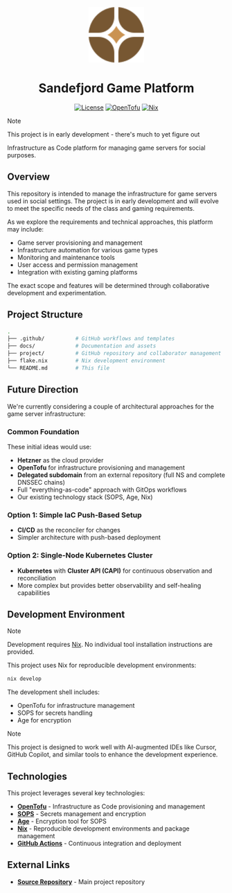 <div align="center">
  <a href="https://larsgunnar.no">
    <img alt="Logo" src="./docs/assets/logo.svg" height="128">
  </a>
  <h1>Sandefjord Game Platform</h1>

  <div>
    <a href="https://github.com/zabronax/sandefjord-game-platform/blob/main/LICENSE"><img alt="License" src="https://img.shields.io/github/license/LarsGJobloop/sandefjord-game-platform?style=for-the-badge&labelColor=000000&color=000000"></a>
    <a href="https://opentofu.org/"><img alt="OpenTofu" src="https://img.shields.io/badge/OpenTofu-000000?style=for-the-badge&logo=opentofu"></a>
    <a href="https://nixos.org/"><img alt="Nix" src="https://img.shields.io/badge/Nix_Flake-000000?style=for-the-badge&logo=nixos"></a>
  </div>
</div>

> [!NOTE]
> This project is in early development - there's much to yet figure out

Infrastructure as Code platform for managing game servers for social purposes.

## Overview

This repository is intended to manage the infrastructure for game servers used in social settings. The project is in early development and will evolve to meet the specific needs of the class and gaming requirements.

As we explore the requirements and technical approaches, this platform may include:

- Game server provisioning and management
- Infrastructure automation for various game types
- Monitoring and maintenance tools
- User access and permission management
- Integration with existing gaming platforms

The exact scope and features will be determined through collaborative development and experimentation.

## Project Structure

```sh
.
├── .github/          # GitHub workflows and templates
├── docs/             # Documentation and assets
├── project/          # GitHub repository and collaborator management
├── flake.nix         # Nix development environment
└── README.md         # This file
```

## Future Direction

We're currently considering a couple of architectural approaches for the game server infrastructure:

### Common Foundation

These initial ideas would use:

- **Hetzner** as the cloud provider
- **OpenTofu** for infrastructure provisioning and management
- **Delegated subdomain** from an external repository (full NS and complete DNSSEC chains)
- Full "everything-as-code" approach with GitOps workflows
- Our existing technology stack (SOPS, Age, Nix)

### Option 1: Simple IaC Push-Based Setup

- **CI/CD** as the reconciler for changes
- Simpler architecture with push-based deployment

### Option 2: Single-Node Kubernetes Cluster

- **Kubernetes** with **Cluster API (CAPI)** for continuous observation and reconciliation
- More complex but provides better observability and self-healing capabilities

## Development Environment

> [!NOTE]
> Development requires [Nix](https://nixos.org/). No individual tool installation instructions are provided.

This project uses Nix for reproducible development environments:

```sh
nix develop
```

The development shell includes:

- OpenTofu for infrastructure management
- SOPS for secrets handling
- Age for encryption

> [!NOTE]
> This project is designed to work well with AI-augmented IDEs like Cursor, GitHub Copilot, and similar tools to enhance the development experience.

## Technologies

This project leverages several key technologies:

- **[OpenTofu](https://opentofu.org/)** - Infrastructure as Code provisioning and management
- **[SOPS](https://github.com/getsops/sops)** - Secrets management and encryption
- **[Age](https://age-encryption.org/)** - Encryption tool for SOPS
- **[Nix](https://nixos.org/)** - Reproducible development environments and package management
- **[GitHub Actions](https://github.com/features/actions)** - Continuous integration and deployment

## External Links

- **[Source Repository](https://github.com/LarsGJobloop/sandefjord-game-platform)** - Main project repository
